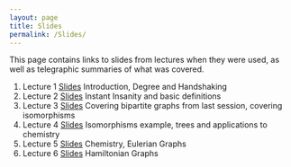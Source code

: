 ```yaml
---
layout: page
title: Slides
permalink: /Slides/
---
```


This page contains links to slides from lectures when they were used, as well as telegraphic summaries of what was covered.

1. Lecture 1 [Slides](../Slides/Lecture1.html) Introduction, Degree and Handshaking
1. Lecture 2 [Slides](../Slides/InstantInsanityAndDefinitions.pdf) Instant Insanity and basic definitions
1. Lecture 3 [Slides](../Slides/Isomorphisms.html) Covering bipartite graphs from last session, covering isomorphisms
1. Lecture 4 [Slides](../Slides/Trees.pdf) Isomorphisms example, trees and applications to chemistry
1. Lecture 5 [Slides](../Slides/Lecture5.pdf) Chemistry, Eulerian Graphs
1. Lecture 6 [Slides](../Slides/Lecture6.pdf) Hamiltonian Graphs

